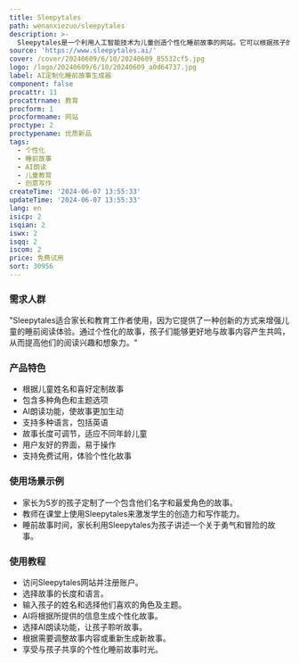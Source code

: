 ```yaml
---
title: Sleepytales
path: wenanxiezuo/sleepytales
description: >-
  Sleepytales是一个利用人工智能技术为儿童创造个性化睡前故事的网站。它可以根据孩子的姓名、喜爱的角色和主题快速生成引人入胜的故事，并由AI朗读。这项技术不仅丰富了孩子们的想象力，也为他们提供了一个美好的睡前体验。
source: 'https://www.sleepytales.ai/'
cover: /cover/20240609/6/10/20240609_85532cf5.jpg
logo: /logo/20240609/6/10/20240609_a0d64737.jpg
label: AI定制化睡前故事生成器
component: false
procattr: 11
procattrname: 教育
procform: 1
procformname: 网站
proctype: 2
proctypename: 优质新品
tags:
  - 个性化
  - 睡前故事
  - AI朗读
  - 儿童教育
  - 创意写作
createTime: '2024-06-07 13:55:33'
updateTime: '2024-06-07 13:55:33'
lang: en
isicp: 2
isqian: 2
iswx: 2
isqq: 2
iscom: 2
price: 免费试用
sort: 30956
---
```




### 需求人群
"Sleepytales适合家长和教育工作者使用，因为它提供了一种创新的方式来增强儿童的睡前阅读体验。通过个性化的故事，孩子们能够更好地与故事内容产生共鸣，从而提高他们的阅读兴趣和想象力。"

### 产品特色
* 根据儿童姓名和喜好定制故事
* 包含多种角色和主题选项
* AI朗读功能，使故事更加生动
* 支持多种语言，包括英语
* 故事长度可调节，适应不同年龄儿童
* 用户友好的界面，易于操作
* 支持免费试用，体验个性化故事

### 使用场景示例
* 家长为5岁的孩子定制了一个包含他们名字和最爱角色的故事。
* 教师在课堂上使用Sleepytales来激发学生的创造力和写作能力。
* 睡前故事时间，家长利用Sleepytales为孩子讲述一个关于勇气和冒险的故事。

### 使用教程
* 访问Sleepytales网站并注册账户。
* 选择故事的长度和语言。
* 输入孩子的姓名和选择他们喜欢的角色及主题。
* AI将根据所提供的信息生成个性化故事。
* 选择AI朗读功能，让孩子聆听故事。
* 根据需要调整故事内容或重新生成新故事。
* 享受与孩子共享的个性化睡前故事时光。

  
